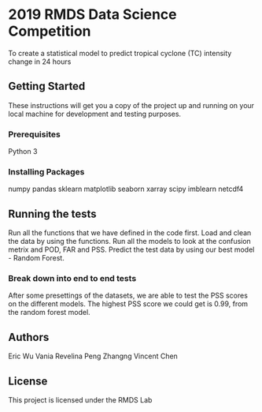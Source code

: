 # 2019 RMDS Data Science Competition

To create a statistical model to predict tropical cyclone (TC) intensity change in 24 hours

## Getting Started

These instructions will get you a copy of the project up and running on your local machine for development and testing purposes.

### Prerequisites

Python 3

### Installing Packages

numpy
pandas
sklearn
matplotlib
seaborn
xarray
scipy
imblearn
netcdf4

## Running the tests

Run all the functions that we have defined in the code first.
Load and clean the data by using the functions.
Run all the models to look at the confusion metrix and POD, FAR and PSS.
Predict the test data by using our best model - Random Forest.

### Break down into end to end tests

After some presettings of the datasets, we are able to test the PSS scores on the different models. The highest PSS score we could get is 0.99, from the random forest model.

## Authors

Eric Wu
Vania Revelina
Peng Zhangng
Vincent Chen 

## License

This project is licensed under the RMDS Lab
